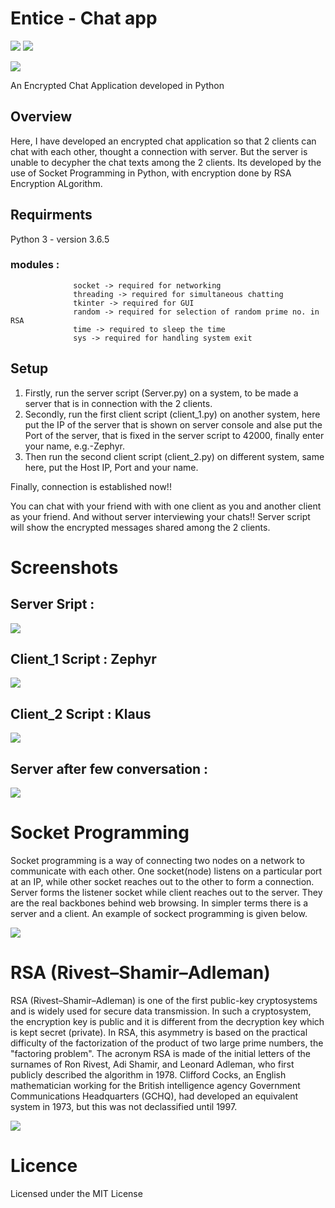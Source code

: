 # Entice - Chat app

![](https://img.shields.io/github/license/ashish7zeph/Entice.svg?style=for-the-badge)
![](https://img.shields.io/github/contributors/ashish7zeph/Entice.svg?style=for-the-badge)

![](https://img.shields.io/pypi/pyversions/django.svg?style=for-the-badge)

An Encrypted Chat Application developed in Python


## Overview

Here, I have developed an encrypted chat application so that 2 clients can chat with each other, thought a connection with server. But the server is unable to decypher the chat texts among the 2 clients. Its developed by the use of Socket Programming in Python, with encryption done by RSA Encryption ALgorithm.


## Requirments

Python 3 - version 3.6.5
### modules :
                  socket -> required for networking
                  threading -> required for simultaneous chatting 
                  tkinter -> required for GUI
                  random -> required for selection of random prime no. in RSA
                  time -> required to sleep the time
                  sys -> required for handling system exit
                  
       

## Setup

1. Firstly, run the server script (Server.py) on a system, to be made a server that is in connection with the 2 clients.
2. Secondly, run the first client script (client_1.py) on another system, here put the IP of the server that is shown on server console and alse put the Port of the server, that is fixed in the server script to 42000, finally enter your name, e.g.-Zephyr.
3. Then run the second client script (client_2.py) on different system, same here, put the Host IP, Port and your name.

Finally, connection is established now!!

You can chat with your friend with with one client as you and another client as your friend.
And without server interviewing your chats!!
Server script will show the encrypted messages shared among the 2 clients.


# Screenshots

## Server Sript :

![](https://github.com/ashish7zeph/Entice/blob/master/screenshot/img1.png)
 
## Client_1 Script : Zephyr

![](https://github.com/ashish7zeph/Entice/blob/master/screenshot/img2.png)

## Client_2 Script : Klaus

![](https://github.com/ashish7zeph/Entice/blob/master/screenshot/img3.png)

## Server after few conversation :

![](https://github.com/ashish7zeph/Entice/blob/master/screenshot/img4.png)


# Socket Programming

Socket programming is a way of connecting two nodes on a network to communicate with each other. One socket(node) listens on a particular port at an IP, while other socket reaches out to the other to form a connection. Server forms the listener socket while client reaches out to the server.
They are the real backbones behind web browsing. In simpler terms there is a server and a client. 
An example of sockect programming is given below.

![](https://xinyustudio.files.wordpress.com/2012/05/image_thumb.png?w=618&h=225)


# RSA (Rivest–Shamir–Adleman)

RSA (Rivest–Shamir–Adleman) is one of the first public-key cryptosystems and is widely used for secure data transmission. In such a cryptosystem, the encryption key is public and it is different from the decryption key which is kept secret (private). In RSA, this asymmetry is based on the practical difficulty of the factorization of the product of two large prime numbers, the "factoring problem". The acronym RSA is made of the initial letters of the surnames of Ron Rivest, Adi Shamir, and Leonard Adleman, who first publicly described the algorithm in 1978. Clifford Cocks, an English mathematician working for the British intelligence agency Government Communications Headquarters (GCHQ), had developed an equivalent system in 1973, but this was not declassified until 1997.

![](https://s22908.pcdn.co/wp-content/uploads/2014/09/more-encrypted-chat-apps.jpg)

# Licence

Licensed under the MIT License
